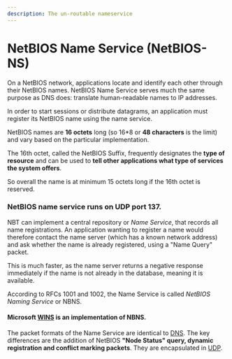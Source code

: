 ```yaml
---
description: The un-routable nameservice
---
```


# NetBIOS Name Service (NetBIOS-NS)

On a NetBIOS network, applications locate and identify each other through their NetBIOS names. NetBIOS Name Service serves much the same purpose as DNS does: translate human-readable names to IP addresses.

In order to start sessions or distribute datagrams, an application must register its NetBIOS name using the name service.&#x20;

NetBIOS names are **16 octets** long (so 16\*8 or **48 characters** is the limit) and vary based on the particular implementation.&#x20;

The 16th octet, called the NetBIOS Suffix, frequently designates the **type of resource** and can be used to **tell other applications what type of services the system offers**.

So overall the name is at minimum 15 octets long if the 16th octet is reserved.

### **NetBIOS name service runs on UDP port 137.**

NBT can implement a central repository or _Name Service_, that records all name registrations. An application wanting to register a name would therefore contact the name server (which has a known network address) and ask whether the name is already registered, using a "Name Query" packet.&#x20;

This is much faster, as the name server returns a negative response immediately if the name is not already in the database, meaning it is available.&#x20;

According to RFCs 1001 and 1002, the Name Service is called _NetBIOS Naming Service_ or NBNS.&#x20;

#### Microsoft [WINS](https://en.wikipedia.org/wiki/Windows\_Internet\_Name\_Service) is an implementation of NBNS.

The packet formats of the Name Service are identical to [DNS](https://en.wikipedia.org/wiki/Domain\_Name\_System). The key differences are the addition of NetBIOS **"Node Status" query, dynamic registration and conflict marking packets**. They are encapsulated in [UDP](https://en.wikipedia.org/wiki/User\_Datagram\_Protocol).&#x20;
